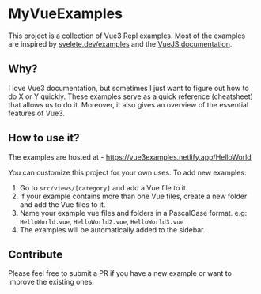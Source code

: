 # MyVueExamples

This project is a collection of Vue3 Repl examples. Most of the examples 
are inspired by [svelete.dev/examples](https://svelte.dev/examples/hello-world) and
the [VueJS documentation](https://v3.vuejs.org/guide/introduction.html).

## Why?
I love Vue3 documentation, but sometimes I just want to figure out how to do X or Y quickly. These examples serve as 
a quick reference (cheatsheet) that allows us to do it. Moreover, it also gives an overview of the essential features of 
Vue3.

## How to use it? 
The examples are hosted at - https://vue3examples.netlify.app/HelloWorld

You can customize this project for your own uses. To add new examples: 
1. Go to `src/views/[category]` and add a Vue file to it.
2. If your example contains more than one Vue files, create a new folder and add the Vue files to it. 
3. Name your example vue files and folders in a PascalCase format. e.g: `HelloWorld.vue`, `HelloWorld2.vue`, `HelloWorld3.vue`
4. The examples will be automatically added to the sidebar.


## Contribute
Please feel free to submit a PR if you have a new example or want to improve the existing ones.









